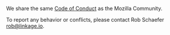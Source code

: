 We share the same [Code of Conduct](https://www.mozilla.org/en-US/about/governance/policies/participation/) 
as the Mozilla Community. 

To report any behavior or conflicts, please contact Rob Schaefer <rob@linkage.io>.
